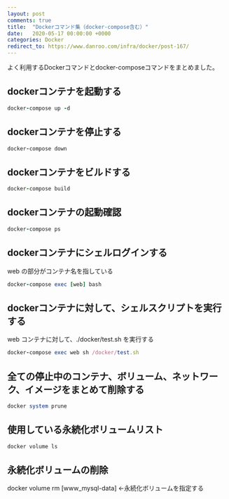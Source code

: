 ```yaml
---
layout: post
comments: true
title:  "Dockerコマンド集（docker-compose含む）"
date:   2020-05-17 00:00:00 +0000
categories: Docker
redirect_to: https://www.danroo.com/infra/docker/post-167/
---
```

よく利用するDockerコマンドとdocker-composeコマンドをまとめました。

## dockerコンテナを起動する

```ruby
docker-compose up -d
```

## dockerコンテナを停止する

```ruby
docker-compose down
```

## dockerコンテナをビルドする

```ruby
docker-compose build
```

## dockerコンテナの起動確認

```ruby
docker-compose ps
```

## dockerコンテナにシェルログインする

web の部分がコンテナ名を指している

```ruby
docker-compose exec [web] bash
```

## dockerコンテナに対して、シェルスクリプトを実行する

web コンテナに対して、./docker/test.sh を実行する

```ruby
docker-compose exec web sh /docker/test.sh
```

## 全ての停止中のコンテナ、ボリューム、ネットワーク、イメージをまとめて削除する

```ruby
docker system prune
```

## 使用している永続化ボリュームリスト

```ruby
docker volume ls
```

## 永続化ボリュームの削除

docker volume rm [www_mysql-data] ←永続化ボリュームを指定する
